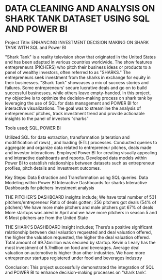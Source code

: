 # DATA CLEANING AND ANALYSIS ON SHARK TANK DATASET USING SQL AND POWER BI
 
Project Title: ENHANCING INVESTMENT DECISION MAKING ON SHARK TANK WITH SQL and Power BI

"Shark Tank" is a reality television show that originated in the United States and has been adapted in various countries worldwide. The show features entrepreneurs (PICHERS) who pitch their business ideas or products to a panel of wealthy investors, often referred to as "SHARKS." The entrepreneurs seek investment from the sharks in exchange for equity in their businesses. "Shark Tank" showcases a mix of success stories and failures. Some entrepreneurs’ secure lucrative deals and go on to build successful businesses, while others leave empty-handed.
In this project, my objective is to optimize the decision-making process on shark tank by leveraging the use of SQL for data management and POWER BI for interactive visualizations.
The goal was to streamline the analysis of entrepreneurs’ pitches, track investment trend and provide actionable insights to the panel of investors “sharks”

Tools used; SQL, POWER BI

Utilized SQL for data extraction, transformation (alteration and modifification of rows) , and loading (ETL) processes.
Conducted queries to aggregate and organize data related to entrepreneur pitches, deals made and investor interactions.
Employed Power BI for creating visually appealing and interactive dashboards and reports.
Developed data models within Power BI to establish relationships between datasets such as entrepreneur profiles, pitch details and investment outcomes.

Key Steps:
Data Extraction and Transformation using SQL queries.
Data Modeling within Power BI
Interactive Dashboards for sharks
Interactive Dashboards for pitchers
Investment analysis

THE PITCHER’S DASHBOARD insights include;
We have total number of 531 pitchers/entrepreneur 
Ratio of deals gotten; 256 pitchers got deals (54% of pitchers)
We have more male pitchers and male pitchers got 67% of deals 
More startups was aired in April and we have more pitchers in season 5 and 6 
Most pitchers are from the United State

THE SHARK’S DASHBOARD insight includes;
There’s a positive significant relationship between deal valuation requested and deal valuation offered, the higher the valuation requested, the higher the deal valuation offered.
Total amount of 69.74million was secured by startup.
Kevin o Leary has the most investment of 5.7million on food and beverages.
Average deal valuation on automotive is higher than other industries.
We have more entrepreneur startups registered under food and beverages industry 

Conclusion:
This project successfully demonstrated the integration of SQL and POWER BI to enhance decision-making processes on “shark tank’.
